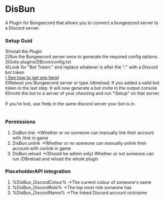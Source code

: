 # DisBun
A Plugin for Bungeecord that allows you to connect a bungeecord server to a Discord server. </br> 

<h3>Setup Guid</h3> 

1)Install the Plugin  </br> 
2)Run the Bungeecord server once to generate the required config options.  </br> 
3)Goto plugins/DBcon/config.txt  </br> 
4)Look for "Bot Token:" and replace whatever is after the ":" with a Discord bot token  </br> 
(<a href="https://discordpy.readthedocs.io/en/latest/discord.html"> See how to get one here</a>)  </br> 
5)Reboot you Bungeecord server or type /dbreload. If you added a valid bot token in the last step. It will now generate a bot invite in the output console </br> 
6)Invite the bot to a server of your choosing and run "!Setup" on that server. </br> 
</br> 
If you're lost, use !help in the same discord server your bot is in. </br> 
</br> 
<h3>Permissions</h3>

1) DisBun.link ->Whether or no someone can manually link their account with /link in game </br> 
2) DisBun.unlink ->Whether or no someone can manually unlink their account with /unlink in game </br>
3) DisBun.reload ->(Should be admin only) Whether or not someone can run /DBreload and reload the whole plugin </br>

<h3>PlaceholderAPI integration</h3>

1) %DisBun_DiscordColour% ->The current colour of someone's name 
2) %DisBun_DiscordRole% ->The top most role someone has 
3) %DisBun_DiscordName% ->The linked Discord account nickname
